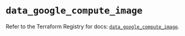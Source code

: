 # `data_google_compute_image`

Refer to the Terraform Registry for docs: [`data_google_compute_image`](https://registry.terraform.io/providers/hashicorp/google/5.38.0/docs/data-sources/compute_image).

